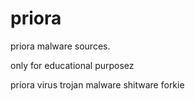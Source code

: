 # priora
priora malware sources. 

only for educational purposez


priora virus trojan malware shitware forkie
